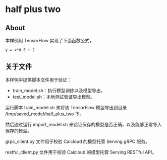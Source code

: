 # half plus two #

## About ##
本样例用 TensorFlow 实现了下面函数公式，

```
y = x*0.5 + 2
```
## 关于文件 ##

本样例中提供脚本文件用于验证：

- train\_model.sh：执行模型训练以及模型导出。
- test\_model.sh：本地测试验证导出模型。

运行脚本 train\_model.sh 来将该 TensorFlow 模型导出到目录 /tmp/saved\_model/half\_plus\_two 下。

然后通过运行 import\_model.sh 来验证保存的模型是否正确，以及能够正常导入保存的模型。

grpc\_client.py 文件用于校验 Caicloud 的模型托管 Serving gRPC 服务。

restful\_client.py 文件用于校验 Caicloud 的模型托管 Serving RESTful API。
